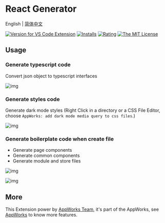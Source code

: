 # React Generator

English | [简体中文](https://github.com/appworks-lab/appworks/blob/master/extensions/react-generator/README.zh-CN.md)

[![Version for VS Code Extension](https://vsmarketplacebadge.apphb.com/version-short/iceworks-team.iceworks-generator.svg?logo=visual-studio-code)](https://marketplace.visualstudio.com/items?itemName=iceworks-team.iceworks-generator)
[![Installs](https://vsmarketplacebadge.apphb.com/installs-short/iceworks-team.iceworks-generator.svg)](https://marketplace.visualstudio.com/items?itemName=iceworks-team.iceworks-generator)
[![Rating](https://vsmarketplacebadge.apphb.com/rating-short/iceworks-team.iceworks-generator.svg)](https://marketplace.visualstudio.com/items?itemName=iceworks-team.iceworks-generator)
[![The MIT License](https://img.shields.io/badge/license-MIT-blue.svg)](http://opensource.org/licenses/MIT)

## Usage

### Generate typescript code

Convert json object to typescript interfaces

![img](https://img.alicdn.com/imgextra/i3/O1CN01ldVoDI1vlbSLpMtid_!!6000000006213-1-tps-1080-705.gif)

### Generate styles code

Generate dark mode styles (Right Click in a directory or a CSS File Editor, choose `AppWorks: add dark mode media query to css files`.)

![img](https://img.alicdn.com/imgextra/i3/O1CN017C7Cw91pUlC3XS7Zj_!!6000000005364-1-tps-1080-601.gif)

### Generate boilerplate code when create file

* Generate page components
* Generate common components
* Generate module and store files

![img](https://img.alicdn.com/imgextra/i3/O1CN01qwQZYb1nE9bQT6qZb_!!6000000005057-1-tps-960-677.gif)

![img](https://img.alicdn.com/imgextra/i4/O1CN01lIMHws1NlQMXVjtWs_!!6000000001610-1-tps-960-677.gif)

## More

This Extension power by [AppWorks Team](https://marketplace.visualstudio.com/publishers/iceworks-team), it's part of the AppWorks, see [AppWorks](https://marketplace.visualstudio.com/items?itemName=iceworks-team.iceworks) to know more features.
